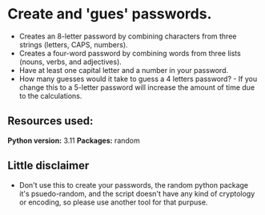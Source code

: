 # Create and 'gues' passwords.

* Creates an 8-letter password by combining characters from three strings (letters, CAPS, numbers).
* Creates a four-word password by combining words from three lists (nouns, verbs, and adjectives).
* Have at least one capital letter and a number in your password.
* How many guesses would it take to guess a 4 letters password? - If you change this to a 5-letter password will increase the amount of time due to the calculations.

## Resources used:
**Python version:** 3.11
**Packages:** random

## Little disclaimer

* Don't use this to create your passwords, the random python package it's psuedo-random, and the script doesn't have any kind of cryptology or encoding, so please use
another tool for that purpuse.

